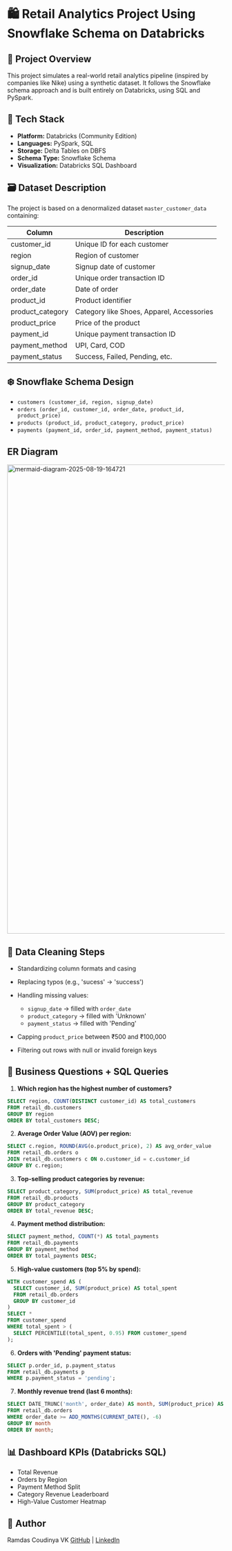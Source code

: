 # 🛍️ Retail Analytics Project Using Snowflake Schema on Databricks

## 📌 Project Overview

This project simulates a real-world retail analytics pipeline (inspired by companies like Nike) using a synthetic dataset. It follows the Snowflake schema approach and is built entirely on Databricks, using SQL and PySpark.

## 🧱 Tech Stack

* **Platform:** Databricks (Community Edition)
* **Languages:** PySpark, SQL
* **Storage:** Delta Tables on DBFS
* **Schema Type:** Snowflake Schema
* **Visualization:** Databricks SQL Dashboard

## 🗃️ Dataset Description

The project is based on a denormalized dataset `master_customer_data` containing:

| Column            | Description                               |
| ----------------- | ----------------------------------------- |
| customer\_id      | Unique ID for each customer               |
| region            | Region of customer                        |
| signup\_date      | Signup date of customer                   |
| order\_id         | Unique order transaction ID               |
| order\_date       | Date of order                             |
| product\_id       | Product identifier                        |
| product\_category | Category like Shoes, Apparel, Accessories |
| product\_price    | Price of the product                      |
| payment\_id       | Unique payment transaction ID             |
| payment\_method   | UPI, Card, COD                            |
| payment\_status   | Success, Failed, Pending, etc.            |

## ❄️ Snowflake Schema Design

* `customers (customer_id, region, signup_date)`
* `orders (order_id, customer_id, order_date, product_id, product_price)`
* `products (product_id, product_category, product_price)`
* `payments (payment_id, order_id, payment_method, payment_status)`

## ER Diagram
<img width="2076" height="1086" alt="mermaid-diagram-2025-08-19-164721" src="https://github.com/user-attachments/assets/2f261d75-8451-4cd3-9a48-9978c02ee612" />


## 🧽 Data Cleaning Steps

* Standardizing column formats and casing
* Replacing typos (e.g., 'sucess' → 'success')
* Handling missing values:

  * `signup_date` → filled with `order_date`
  * `product_category` → filled with 'Unknown'
  * `payment_status` → filled with 'Pending'
* Capping `product_price` between ₹500 and ₹100,000
* Filtering out rows with null or invalid foreign keys

## 🧠 Business Questions + SQL Queries

1. **Which region has the highest number of customers?**

```sql
SELECT region, COUNT(DISTINCT customer_id) AS total_customers
FROM retail_db.customers
GROUP BY region
ORDER BY total_customers DESC;
```

2. **Average Order Value (AOV) per region:**

```sql
SELECT c.region, ROUND(AVG(o.product_price), 2) AS avg_order_value
FROM retail_db.orders o
JOIN retail_db.customers c ON o.customer_id = c.customer_id
GROUP BY c.region;
```

3. **Top-selling product categories by revenue:**

```sql
SELECT product_category, SUM(product_price) AS total_revenue
FROM retail_db.products
GROUP BY product_category
ORDER BY total_revenue DESC;
```

4. **Payment method distribution:**

```sql
SELECT payment_method, COUNT(*) AS total_payments
FROM retail_db.payments
GROUP BY payment_method
ORDER BY total_payments DESC;
```

5. **High-value customers (top 5% by spend):**

```sql
WITH customer_spend AS (
  SELECT customer_id, SUM(product_price) AS total_spent
  FROM retail_db.orders
  GROUP BY customer_id
)
SELECT *
FROM customer_spend
WHERE total_spent > (
  SELECT PERCENTILE(total_spent, 0.95) FROM customer_spend
);
```

6. **Orders with 'Pending' payment status:**

```sql
SELECT p.order_id, p.payment_status
FROM retail_db.payments p
WHERE p.payment_status = 'pending';
```

7. **Monthly revenue trend (last 6 months):**

```sql
SELECT DATE_TRUNC('month', order_date) AS month, SUM(product_price) AS revenue
FROM retail_db.orders
WHERE order_date >= ADD_MONTHS(CURRENT_DATE(), -6)
GROUP BY month
ORDER BY month;
```

## 📊 Dashboard KPIs (Databricks SQL)

* Total Revenue
* Orders by Region
* Payment Method Split
* Category Revenue Leaderboard
* High-Value Customer Heatmap

## 🔗 Author

Ramdas Coudinya VK
[GitHub](https://github.com/RamdasCoundinya0716) | [LinkedIn](https://www.linkedin.com/in/ramdascoudinya)
